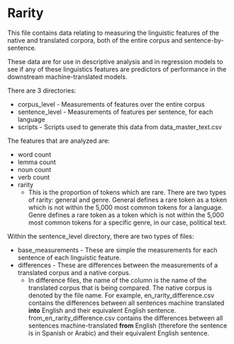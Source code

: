 # Rarity

This file contains data relating to measuring the linguistic features of the native and translated corpora, both of the entire corpus and sentence-by-sentence.

These data are for use in descriptive analysis and in regression models to see if any of these linguistics features are predictors of performance in the downstream machine-translated models.

There are 3 directories:
* corpus_level - Measurements of features over the entire corpus
* sentence_level - Measurements of features per sentence, for each language
* scripts - Scripts used to generate this data from data_master_text.csv

The features that are analyzed are:
* word count
* lemma count
* noun count
* verb count
* rarity
  * This is the proportion of tokens which are rare. There are two types of rarity: general and genre. General defines a rare token as a token which is not within the 5,000 most common tokens for a language. Genre defines a rare token as a token which is not within the 5,000 most common tokens for a specific genre, in our case, political text.

Within the sentence_level directory, there are two types of files:
* base_measurements - These are simple the measurements for each sentence of each linguistic feature.
* differences - These are differences between the measurements of a translated corpus and a native corpus.
  * In difference files, the name of the column is the name of the translated corpus that is being compared. The native corpus is denoted by the file name. For example, en_rarity_difference.csv contains the differences between all sentences machine translated **into** English and their equivalent English sentence. from_en_rarity_difference.csv contains the differences between all sentences machine-translated **from** English (therefore the sentence is in Spanish or Arabic) and their equivalent English sentence.